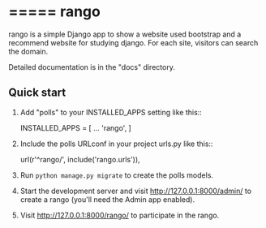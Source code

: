 =====
rango
=====

rango is a simple Django app to show a website used bootstrap and a recommend website for
 studying django. For each site, visitors can search the domain.

Detailed documentation is in the "docs" directory.

Quick start
-----------

1. Add "polls" to your INSTALLED_APPS setting like this::

    INSTALLED_APPS = [
        ...
        'rango',
    ]

2. Include the polls URLconf in your project urls.py like this::

    url(r'^rango/', include('rango.urls')),

3. Run `python manage.py migrate` to create the polls models.

4. Start the development server and visit http://127.0.0.1:8000/admin/
   to create a rango (you'll need the Admin app enabled).

5. Visit http://127.0.0.1:8000/rango/ to participate in the rango.